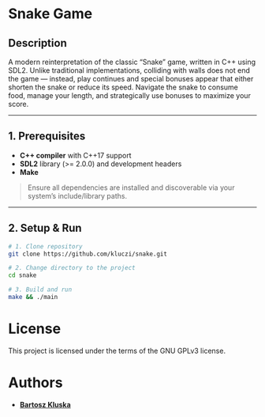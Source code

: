# Snake Game

## Description

A modern reinterpretation of the classic “Snake” game, written in C++ using SDL2. Unlike traditional implementations, colliding with walls does not end the game — instead, play continues and special bonuses appear that either shorten the snake or reduce its speed. Navigate the snake to consume food, manage your length, and strategically use bonuses to maximize your score.

---

## 1. Prerequisites

-   **C++ compiler** with C++17 support
-   **SDL2** library (>= 2.0.0) and development headers
-   **Make**

> Ensure all dependencies are installed and discoverable via your system’s include/library paths.

---

## 2. Setup & Run

```bash
# 1. Clone repository
git clone https://github.com/kluczi/snake.git

# 2. Change directory to the project
cd snake

# 3. Build and run
make && ./main
```

# License

This project is licensed under the terms of the GNU GPLv3 license.

# Authors

-   **[Bartosz Kluska](https://github.com/kluczi)**
